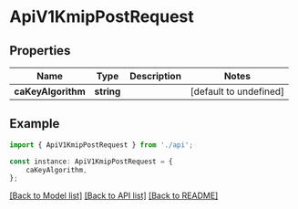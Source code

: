 # ApiV1KmipPostRequest


## Properties

Name | Type | Description | Notes
------------ | ------------- | ------------- | -------------
**caKeyAlgorithm** | **string** |  | [default to undefined]

## Example

```typescript
import { ApiV1KmipPostRequest } from './api';

const instance: ApiV1KmipPostRequest = {
    caKeyAlgorithm,
};
```

[[Back to Model list]](../README.md#documentation-for-models) [[Back to API list]](../README.md#documentation-for-api-endpoints) [[Back to README]](../README.md)

